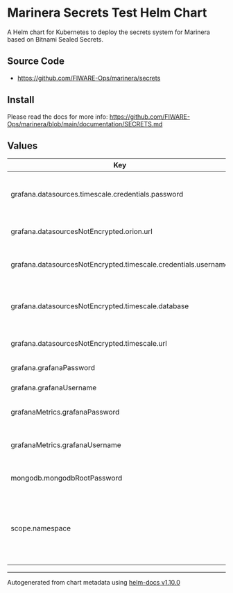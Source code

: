 # Marinera Secrets Test Helm Chart

A Helm chart for Kubernetes to deploy the secrets system for Marinera based on Bitnami Sealed Secrets.

## Source Code

* <https://github.com/FIWARE-Ops/marinera/secrets>

## Install

Please read the docs for more info: https://github.com/FIWARE-Ops/marinera/blob/main/documentation/SECRETS.md

## Values

| Key | Type | Default | Description |
|-----|------|---------|-------------|
| grafana.datasources.timescale.credentials.password | string | \<ENCRYPTED\> | TimescaleDB password to connect Grafana to TimescaleDB |
| grafana.datasourcesNotEncrypted.orion.url | string | `"http://orion-ld:1026"` | Orion-LD URL, not encrypted |
| grafana.datasourcesNotEncrypted.timescale.credentials.username | string | `"postgres"` | TimescaleDB username, not encrypted |
| grafana.datasourcesNotEncrypted.timescale.database | string | `"postgres"` | TimescaleDB database to connect to, not encrypted |
| grafana.datasourcesNotEncrypted.timescale.url | string | `"tsdb"` | TimescaleDB URL, not encrypted |
| grafana.grafanaPassword | string | \<ENCRYPTED\> | password for Grafana |
| grafana.grafanaUsername | string |\<ENCRYPTED\> | username for Grafana |
| grafanaMetrics.grafanaPassword | string | \<ENCRYPTED\> | password for Grafana Metrics |
| grafanaMetrics.grafanaUsername | string \<ENCRYPTED\> | replica set key for MongoDB (minimun 5 characters) |
| mongodb.mongodbRootPassword | string | \<ENCRYPTED\> | root password for MongoDB |
| scope.namespace | bool | `false` | if true, all secrets will be namespace-wide and need to be created like that |

----------------------------------------------
Autogenerated from chart metadata using [helm-docs v1.10.0](https://github.com/norwoodj/helm-docs/releases/v1.10.0)
